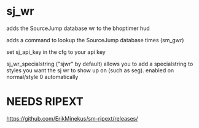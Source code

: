 # sj_wr

adds the SourceJump database wr to the bhoptimer hud

adds a command to lookup the SourceJump database times (sm_gwr)

set sj_api_key in the cfg to your api key

sj_wr_specialstring ("sjwr" by default) allows you to add a specialstring to styles you want the sj wr to show up on (such as seg). enabled on normal/style 0 automatically

# NEEDS RIPEXT 
https://github.com/ErikMinekus/sm-ripext/releases/

